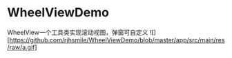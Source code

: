 # WheelViewDemo
WheelView一个工具类实现滚动视图，弹窗可自定义
![][https://github.com/rjhsmile/WheelViewDemo/blob/master/app/src/main/res/raw/a.gif]
